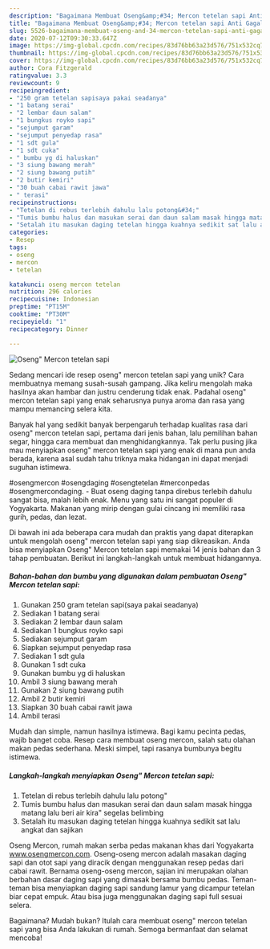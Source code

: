 ```yaml
---
description: "Bagaimana Membuat Oseng&amp;#34; Mercon tetelan sapi Anti Gagal"
title: "Bagaimana Membuat Oseng&amp;#34; Mercon tetelan sapi Anti Gagal"
slug: 5526-bagaimana-membuat-oseng-and-34-mercon-tetelan-sapi-anti-gagal
date: 2020-07-12T09:30:33.647Z
image: https://img-global.cpcdn.com/recipes/83d76bb63a23d576/751x532cq70/oseng-mercon-tetelan-sapi-foto-resep-utama.jpg
thumbnail: https://img-global.cpcdn.com/recipes/83d76bb63a23d576/751x532cq70/oseng-mercon-tetelan-sapi-foto-resep-utama.jpg
cover: https://img-global.cpcdn.com/recipes/83d76bb63a23d576/751x532cq70/oseng-mercon-tetelan-sapi-foto-resep-utama.jpg
author: Cora Fitzgerald
ratingvalue: 3.3
reviewcount: 9
recipeingredient:
- "250 gram tetelan sapisaya pakai seadanya"
- "1 batang serai"
- "2 lembar daun salam"
- "1 bungkus royko sapi"
- "sejumput garam"
- "sejumput penyedap rasa"
- "1 sdt gula"
- "1 sdt cuka"
- " bumbu yg di haluskan"
- "3 siung bawang merah"
- "2 siung bawang putih"
- "2 butir kemiri"
- "30 buah cabai rawit jawa"
- " terasi"
recipeinstructions:
- "Tetelan di rebus terlebih dahulu lalu potong&#34;"
- "Tumis bumbu halus dan masukan serai dan daun salam masak hingga matang lalu beri air kira&#34; segelas belimbing"
- "Setalah itu masukan daging tetelan hingga kuahnya sedikit sat lalu angkat dan sajikan"
categories:
- Resep
tags:
- oseng
- mercon
- tetelan

katakunci: oseng mercon tetelan 
nutrition: 296 calories
recipecuisine: Indonesian
preptime: "PT15M"
cooktime: "PT30M"
recipeyield: "1"
recipecategory: Dinner

---
```



![Oseng&#34; Mercon tetelan sapi](https://img-global.cpcdn.com/recipes/83d76bb63a23d576/751x532cq70/oseng-mercon-tetelan-sapi-foto-resep-utama.jpg)

Sedang mencari ide resep oseng&#34; mercon tetelan sapi yang unik? Cara membuatnya memang susah-susah gampang. Jika keliru mengolah maka hasilnya akan hambar dan justru cenderung tidak enak. Padahal oseng&#34; mercon tetelan sapi yang enak seharusnya punya aroma dan rasa yang mampu memancing selera kita.

Banyak hal yang sedikit banyak berpengaruh terhadap kualitas rasa dari oseng&#34; mercon tetelan sapi, pertama dari jenis bahan, lalu pemilihan bahan segar, hingga cara membuat dan menghidangkannya. Tak perlu pusing jika mau menyiapkan oseng&#34; mercon tetelan sapi yang enak di mana pun anda berada, karena asal sudah tahu triknya maka hidangan ini dapat menjadi suguhan istimewa.

#osengmercon #osengdaging #osengtetelan #merconpedas #osengmercondaging. - Buat oseng daging tanpa direbus terlebih dahulu sangat bisa, malah lebih enak. Menu yang satu ini sangat populer di Yogyakarta. Makanan yang mirip dengan gulai cincang ini memiliki rasa gurih, pedas, dan lezat.


Di bawah ini ada beberapa cara mudah dan praktis yang dapat diterapkan untuk mengolah oseng&#34; mercon tetelan sapi yang siap dikreasikan. Anda bisa menyiapkan Oseng&#34; Mercon tetelan sapi memakai 14 jenis bahan dan 3 tahap pembuatan. Berikut ini langkah-langkah untuk membuat hidangannya.

<!--inarticleads1-->

##### Bahan-bahan dan bumbu yang digunakan dalam pembuatan Oseng&#34; Mercon tetelan sapi:

1. Gunakan 250 gram tetelan sapi(saya pakai seadanya)
1. Sediakan 1 batang serai
1. Sediakan 2 lembar daun salam
1. Sediakan 1 bungkus royko sapi
1. Sediakan sejumput garam
1. Siapkan sejumput penyedap rasa
1. Sediakan 1 sdt gula
1. Gunakan 1 sdt cuka
1. Gunakan  bumbu yg di haluskan
1. Ambil 3 siung bawang merah
1. Gunakan 2 siung bawang putih
1. Ambil 2 butir kemiri
1. Siapkan 30 buah cabai rawit jawa
1. Ambil  terasi


Mudah dan simple, namun hasilnya istimewa. Bagi kamu pecinta pedas, wajib banget coba. Resep cara membuat oseng mercon, salah satu olahan makan pedas sederhana. Meski simpel, tapi rasanya bumbunya begitu istimewa. 

<!--inarticleads2-->

##### Langkah-langkah menyiapkan Oseng&#34; Mercon tetelan sapi:

1. Tetelan di rebus terlebih dahulu lalu potong&#34;
1. Tumis bumbu halus dan masukan serai dan daun salam masak hingga matang lalu beri air kira&#34; segelas belimbing
1. Setalah itu masukan daging tetelan hingga kuahnya sedikit sat lalu angkat dan sajikan


Oseng Mercon, rumah makan serba pedas makanan khas dari Yogyakarta www.osengmercon.com. Oseng-oseng mercon adalah masakan daging sapi dan otot sapi yang diracik dengan menggunakan resep pedas dari cabai rawit. Bernama oseng-oseng mercon, sajian ini merupakan olahan berbahan dasar daging sapi yang dimasak bersama bumbu pedas. Teman-teman bisa menyiapkan daging sapi sandung lamur yang dicampur tetelan biar cepat empuk. Atau bisa juga menggunakan daging sapi full sesuai selera. 

Bagaimana? Mudah bukan? Itulah cara membuat oseng&#34; mercon tetelan sapi yang bisa Anda lakukan di rumah. Semoga bermanfaat dan selamat mencoba!
